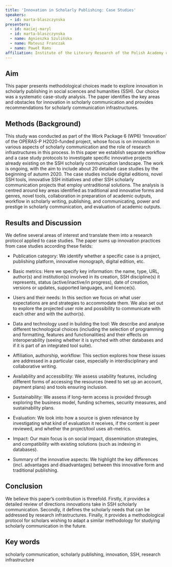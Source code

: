 ```yaml
---
title: 'Innovation in Scholarly Publishing: Case Studies'
speakers:
  - id: marta-blaszczynska
presenters:
  - id: maciej-maryl
  - id: marta-blaszczynska
  - name: Agnieszka Szulińska
  - name: Mateusz Franczak
  - name: Paweł Rams
affiliation: Institute of the Literary Research of the Polish Academy of Sciences, Warsaw, Poland
---
```


## Aim

This paper presents methodological choices made to explore innovation in scholarly publishing in social sciences and humanities (SSH). Our choice was a systematic case-study analysis. The paper identifies the key areas and obstacles for innovation in scholarly communication and provides recommendations for scholarly communication infrastructures.

## Methods (Background)

This study was conducted as part of the Work Package 6 (WP6) ‘Innovation’ of the OPERAS-P H2020-funded project, whose focus is on innovation in various aspects of scholarly communication and the role of research infrastructures in this process. In this paper we establish separate workflow and a case study protocols to investigate specific innovative projects already existing on the SSH scholarly communication landscape. The work is ongoing, with the aim to include about 20 detailed case studies by the beginning of autumn 2020. The case studies include digital editions, novel SSH tools, innovative SSH initiatives and other SSH scholarly communication projects that employ untraditional solutions. The analysis is centred around key areas identified as traditional and innovative forms and genres, novel tools, collaboration in preparation of academic outputs, workflow in scholarly writing, publishing, and communicating, power and prestige in scholarly communication, and evaluation of academic outputs.

## Results and Discussion

We define several areas of interest and translate them into a research protocol applied to case studies. The paper sums up innovation practices from case studies according these fields:

- Publication category: We identify whether a specific case is a project, publishing platform, innovative monograph, digital edition, etc.

- Basic metrics: Here we specify key information: the name, type, URL, author(s) and institution(s) involved in its creation, SSH discipline(s) it represents, status (active/inactive/in progress), date of creation, versions or updates, supported languages, and licence(s).

- Users and their needs: In this section we focus on what user expectations are and strategies to accommodate them. We also set out to explore the projected user role and possibility to communicate with each other and with the author(s).

- Data and technology used in building the tool: We describe and analyse different technological choices (including the selection of programming and formatting, features and functionalities) and their effects on interoperability (seeing whether it is synched with other databases and if it is part of an integrated tool suite).

- Affiliation, authorship, workflow: This section explores how these issues are addressed in a particular case, especially in interdisciplinary and collaborative writing.

- Availability and accessibility: We assess usability features, including different forms of accessing the resources (need to set up an account, payment plans) and tools ensuring inclusion.

- Sustainability: We assess if long-term access is provided through exploring the business model, funding schemes, security measures, and sustainability plans.

- Evaluation: We look into how a source is given relevance by investigating what kind of evaluation it receives, if the content is peer reviewed, and whether the project/tool uses alt-metrics.

- Impact: Our main focus is on social impact, dissemination strategies, and compatibility with existing solutions (such as indexing in databases).

- Summary of the innovative aspects: We highlight the key differences (incl. advantages and disadvantages) between this innovative form and traditional publishing.

## Conclusion

We believe this paper’s contribution is threefold. Firstly, it provides a detailed review of directions innovations take in SSH scholarly communication. Secondly, it defines the scholarly needs that can be addressed by research infrastructures. Finally, it provides a methodological protocol for scholars wishing to adapt a similar methodology for studying scholarly communication in the future.

## Key words

scholarly communication, scholarly publishing, innovation, SSH, research infrastructure

